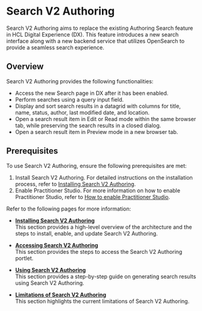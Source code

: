 # Search V2 Authoring

Search V2 Authoring aims to replace the existing Authoring Search feature in HCL Digital Experience (DX). This feature introduces a new search interface along with a new backend service that utilizes OpenSearch to provide a seamless search experience.

## Overview

Search V2 Authoring provides the following functionalities:

- Access the new Search page in DX after it has been enabled.
- Perform searches using a query input field.
- Display and sort search results in a datagrid with columns for title, name, status, author, last modified date, and location.
- Open a search result item in Edit or Read mode within the same browser tab, while preserving the search results in a closed dialog.
- Open a search result item in Preview mode in a new browser tab.

## Prerequisites

To use Search V2 Authoring, ensure the following prerequisites are met:

1. Install Search V2 Authoring. For detailed instructions on the installation process, refer to [Installing Search V2 Authoring](../../deployment/install/container/helm_deployment/preparation/optional_tasks/optional_install_new_search.md).
2. Enable Practitioner Studio. For more information on how to enable Practitioner Studio, refer to [How to enable Practitioner Studio](../../build_sites/practitioner_studio/working_with_ps/enable_prac_studio.md).

Refer to the following pages for more information:

- **[Installing Search V2 Authoring](./installation.md)**<br>
This section provides a high-level overview of the architecture and the steps to install, enable, and update Search V2 Authoring.

- **[Accessing Search V2 Authoring](./access.md)**<br>
This section provides the steps to access the Search V2 Authoring portlet.

- **[Using Search V2 Authoring](./usage.md)**<br>
This section provides a step-by-step guide on generating search results using Search V2 Authoring.

- **[Limitations of Search V2 Authoring](./limitations.md)**<br>
This section highlights the current limitations of Search V2 Authoring.
